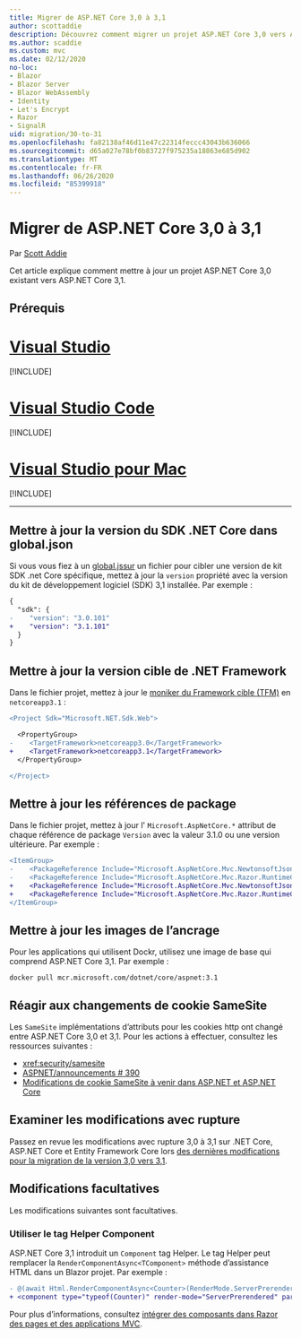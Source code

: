 ```yaml
---
title: Migrer de ASP.NET Core 3,0 à 3,1
author: scottaddie
description: Découvrez comment migrer un projet ASP.NET Core 3,0 vers ASP.NET Core 3,1.
ms.author: scaddie
ms.custom: mvc
ms.date: 02/12/2020
no-loc:
- Blazor
- Blazor Server
- Blazor WebAssembly
- Identity
- Let's Encrypt
- Razor
- SignalR
uid: migration/30-to-31
ms.openlocfilehash: fa82138af46d11e47c22314feccc43043b636066
ms.sourcegitcommit: d65a027e78bf0b83727f975235a18863e685d902
ms.translationtype: MT
ms.contentlocale: fr-FR
ms.lasthandoff: 06/26/2020
ms.locfileid: "85399918"
---
```

# <a name="migrate-from-aspnet-core-30-to-31"></a>Migrer de ASP.NET Core 3,0 à 3,1

Par [Scott Addie](https://github.com/scottaddie)

Cet article explique comment mettre à jour un projet ASP.NET Core 3,0 existant vers ASP.NET Core 3,1.

## <a name="prerequisites"></a>Prérequis

# <a name="visual-studio"></a>[Visual Studio](#tab/visual-studio)

[!INCLUDE[](~/includes/net-core-prereqs-vs-3.1.md)]

# <a name="visual-studio-code"></a>[Visual Studio Code](#tab/visual-studio-code)

[!INCLUDE[](~/includes/net-core-prereqs-vsc-3.1.md)]

# <a name="visual-studio-for-mac"></a>[Visual Studio pour Mac](#tab/visual-studio-mac)

[!INCLUDE[](~/includes/net-core-prereqs-mac-3.1.md)]

---

## <a name="update-net-core-sdk-version-in-globaljson"></a>Mettre à jour la version du SDK .NET Core dans global.json

Si vous vous fiez à un [global.jssur](/dotnet/core/tools/global-json) un fichier pour cibler une version de kit SDK .net Core spécifique, mettez à jour la `version` propriété avec la version du kit de développement logiciel (SDK) 3,1 installée. Par exemple :

```diff
{
  "sdk": {
-    "version": "3.0.101"
+    "version": "3.1.101"
  }
}
```

## <a name="update-the-target-framework"></a>Mettre à jour la version cible de .NET Framework

Dans le fichier projet, mettez à jour le [moniker du Framework cible (TFM)](/dotnet/standard/frameworks) en `netcoreapp3.1` :

```diff
<Project Sdk="Microsoft.NET.Sdk.Web">

  <PropertyGroup>
-    <TargetFramework>netcoreapp3.0</TargetFramework>
+    <TargetFramework>netcoreapp3.1</TargetFramework>
  </PropertyGroup>

</Project>
```

## <a name="update-package-references"></a>Mettre à jour les références de package

Dans le fichier projet, mettez à jour l' `Microsoft.AspNetCore.*` attribut de chaque référence de package `Version` avec la valeur 3.1.0 ou une version ultérieure. Par exemple :

```diff
<ItemGroup>
-    <PackageReference Include="Microsoft.AspNetCore.Mvc.NewtonsoftJson" Version="3.0.0" />
-    <PackageReference Include="Microsoft.AspNetCore.Mvc.Razor.RuntimeCompilation" Version="3.0.0" Condition="'$(Configuration)' == 'Debug'" />
+    <PackageReference Include="Microsoft.AspNetCore.Mvc.NewtonsoftJson" Version="3.1.1" />
+    <PackageReference Include="Microsoft.AspNetCore.Mvc.Razor.RuntimeCompilation" Version="3.1.1" Condition="'$(Configuration)' == 'Debug'" />
</ItemGroup>
```

## <a name="update-docker-images"></a>Mettre à jour les images de l’ancrage

Pour les applications qui utilisent Dockr, utilisez une image de base qui comprend ASP.NET Core 3,1. Par exemple :

```console
docker pull mcr.microsoft.com/dotnet/core/aspnet:3.1
```

## <a name="react-to-samesite-cookie-changes"></a>Réagir aux changements de cookie SameSite

Les `SameSite` implémentations d’attributs pour les cookies http ont changé entre ASP.NET Core 3,0 et 3,1. Pour les actions à effectuer, consultez les ressources suivantes :

* <xref:security/samesite>
* [ASPNET/announcements # 390](https://github.com/aspnet/Announcements/issues/390)
* [Modifications de cookie SameSite à venir dans ASP.NET et ASP.NET Core](https://devblogs.microsoft.com/aspnet/upcoming-samesite-cookie-changes-in-asp-net-and-asp-net-core/)

## <a name="review-breaking-changes"></a>Examiner les modifications avec rupture

Passez en revue les modifications avec rupture 3,0 à 3,1 sur .NET Core, ASP.NET Core et Entity Framework Core lors [des dernières modifications pour la migration de la version 3,0 vers 3,1](/dotnet/core/compatibility/3.0-3.1).

## <a name="optional-changes"></a>Modifications facultatives

Les modifications suivantes sont facultatives.

### <a name="use-the-component-tag-helper"></a>Utiliser le tag Helper Component

ASP.NET Core 3,1 introduit un `Component` tag Helper. Le tag Helper peut remplacer la `RenderComponentAsync<TComponent>` méthode d’assistance HTML dans un Blazor projet. Par exemple :

```diff
- @(await Html.RenderComponentAsync<Counter>(RenderMode.ServerPrerendered, new { IncrementAmount = 10 }))
+ <component type="typeof(Counter)" render-mode="ServerPrerendered" param-IncrementAmount="10" />
```

Pour plus d’informations, consultez [intégrer des composants dans Razor des pages et des applications MVC](/aspnet/core/blazor/components/integrate-components-into-razor-pages-and-mvc-apps?view=aspnetcore-3.1).
